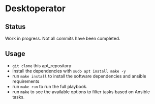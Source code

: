 # Desktoperator

## Status

Work in progress. Not all commits have been completed.

## Usage

* `git clone` this apt_repository
* install the dependencies with `sudo apt install make -y`
* run `make install` to install the software dependencies and ansible requirements
* run `make run` to run the full playbook.
* run `make` to see the available options to filter tasks based on Ansible tasks.
